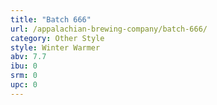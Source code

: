 ```yaml
---
title: "Batch 666"
url: /appalachian-brewing-company/batch-666/
category: Other Style
style: Winter Warmer
abv: 7.7
ibu: 0
srm: 0
upc: 0
---
```


